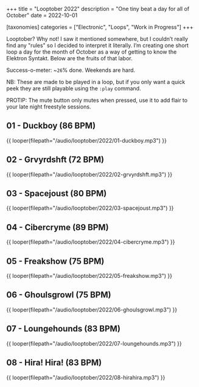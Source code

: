 +++
title = "Looptober 2022"
description = "One tiny beat a day for all of October"
date = 2022-10-01

[taxonomies]
categories = ["Electronic", "Loops", "Work in Progress"]
+++

Looptober? Why not! I saw it mentioned somewhere, but I couldn’t really find any "rules" so I decided to interpret it literally. I’m creating one short loop a day for the month of October as a way of getting to know the Elektron Syntakt. Below are the fruits of that labor. 

Success-o-meter: ~`26`% done. Weekends are hard.

NB: These are made to be played in a loop, but if you only want a quick peek they are still playable using the `:play` command.

PROTIP: The mute button only mutes when pressed, use it to add flair to your late night freestyle sessions.

## 01 - Duckboy (86 BPM)

{{ looper(filepath="/audio/looptober/2022/01-duckboy.mp3") }}

## 02 - Grvyrdshft (72 BPM)

{{ looper(filepath="/audio/looptober/2022/02-grvyrdshft.mp3") }}

## 03 - Spacejoust (80 BPM)

{{ looper(filepath="/audio/looptober/2022/03-spacejoust.mp3") }}

## 04 - Cibercryme (89 BPM)

{{ looper(filepath="/audio/looptober/2022/04-cibercryme.mp3") }}

## 05 - Freakshow (75 BPM)

{{ looper(filepath="/audio/looptober/2022/05-freakshow.mp3") }}

## 06 - Ghoulsgrowl (75 BPM)

{{ looper(filepath="/audio/looptober/2022/06-ghoulsgrowl.mp3") }}

## 07 - Loungehounds (83 BPM)

{{ looper(filepath="/audio/looptober/2022/07-loungehounds.mp3") }}

## 08 - Hira! Hira! (83 BPM)

{{ looper(filepath="/audio/looptober/2022/08-hirahira.mp3") }}
